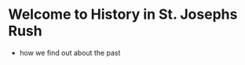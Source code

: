 <!DOCTYPE html>
<html>
  <title>History</title>
  
  <h1>Welcome to History in St. Josephs Rush</h1>
  
  <ul>
  <li>how we find out about the past</li>
  
  
  
</html>
